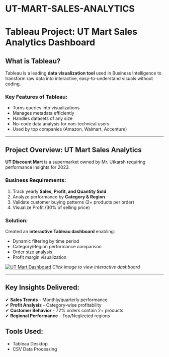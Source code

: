 # UT-MART-SALES-ANALYTICS
# Tableau Project: UT Mart Sales Analytics Dashboard  

## What is Tableau?  
Tableau is a leading **data visualization tool** used in Business Intelligence to transform raw data into interactive, easy-to-understand visuals without coding.  

### Key Features of Tableau:  
- Turns queries into visualizations  
- Manages metadata efficiently  
- Handles datasets of any size  
- No-code data analysis for non-technical users  
- Used by top companies (Amazon, Walmart, Accenture)  

---

## Project Overview: UT Mart Sales Analytics  
**UT Discount Mart** is a supermarket owned by Mr. Utkarsh requiring performance insights for 2023.  

### Business Requirements:  
1. Track yearly **Sales, Profit, and Quantity Sold**  
2. Analyze performance by **Category & Region**  
3. Validate customer buying patterns (2+ products per order)  
4. Visualize Profit (30% of selling price)  

### Solution:  
Created an **interactive Tableau dashboard** enabling:  
- Dynamic filtering by time period  
- Category/Region performance comparison  
- Order size analysis  
- Profit margin visualization  

[![UT Mart Dashboard]([https://github.com/utkarsh-yadav1231/Tableau-Projects/blob/master/UT%20Mart%20Sales%20Analytics/Screenshots/UT%20Mart%20Sales%20PNG.PNG)](https://public.tableau.com/profile/utkarsh.yadav6297#!/](https://github.com/Samraddhi-Gupta/UT-MART-SALES-ANALYTICS/blob/main/Ut%20mart%20sales/screenshots/UT%20Mart%20Sales%20PNG.PNG)](https://github.com/Samraddhi-Gupta/UT-MART-SALES-ANALYTICS/blob/main/Ut%20mart%20sales/screenshots/UT%20Mart%20Sales%20PNG.PNG))  
*Click image to view interactive dashboard*  

---

## Key Insights Delivered:  
✔ **Sales Trends** - Monthly/quarterly performance  
✔ **Profit Analysis** - Category-wise profitability  
✔ **Customer Behavior** - 72% orders contain 2+ products  
✔ **Regional Performance** - Top/Neglected regions  

## Tools Used:  
- Tableau Desktop  
- CSV Data Processing  
